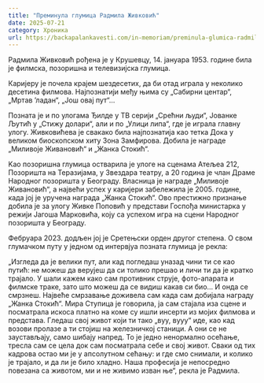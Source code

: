 ```yaml
---
title: "Преминула глумица Радмила Живковић"
date: 2025-07-21
category: Хроника
url: https://backapalankavesti.com/in-memoriam/preminula-glumica-radmila-zivkovic/
---
```


Радмила Живковић рођена је у Крушевцу, 14. јануара 1953. године била је филмска, позоришна и телевизијска глумица.

Каријеру је почела крајем шездесетих, да би отад играла у неколико десетина филмова. Најпознатији међу њима су „Сабирни центар“, „Мртав ’ладан“, „Још овај пут“…

Позната је и по улогама Ђилде у ТВ серији „Срећни људи“, Јованке Љутић у „Стижу долари“, али и по „Улици липа“, где је играла главну улогу. Живковићева је свакако била најпознатија као тетка Дока у великом биоскопском хиту Зона Замфирова. Добила је награде „Миливоје Живановић“ и „Жанка Стокић“.

Kao позоришна глумица остварила је улоге на сценама Атељеа 212, Позоришта на Теразијама, у Звездара театру, a 20 година је члан Драме Народног позоришта у Београду. Власница је награде „Миливоје Живановић“, a највећи успех у каријери забележила је 2005. године, када joj је уручена награда „Жанка Стокић“. Ово престижно признање добила је за улогу Живке Поповић у представи Госпођа министарка у режији Јагоша Марковића, коју са успехом игра на сцени Народног позоришта у Београду.

Фебруара 2023. додљен јој је Сретењски орден другог степена. О свом глумачком путу у једном од интервјуа позната глумица је рекла:

„Изгледа да је велики пут, али кад погледаш уназад чини ти се као путић: не можеш да верујеш да си толико прешао и личи ти да је кратко трајало. У шали кажем како сам противник струје, фото-апарата и филмске траке, зато што можеш да се видиш какав си био… И онда се смрзнеш. Највеће смрзавање доживела сам када сам добијала награду „Жанка Стокић“. Мира Ступица је говорила, ја сам стајала иза сцене и посматрала искоса платно на коме су ишли инсерти из мојих филмова и представа. Гледаш свој живот који ти тако „вуу, вууу“ иде, као кад возови пролазе а ти стојиш на железничкој станици. А они се не заустављају, само шибају напред. То је једно ненормално осећање, тресла сам се цела док сам посматрала себе и свој живот. Сваки од тих кадрова остао ми је у апсолутном сећању: и где смо снимали, и колико је трајало, и да ли је било хладно. Наша професија је непосредно повезана са животом, ми и не живимо изван ње“, рекла је Радмила.
